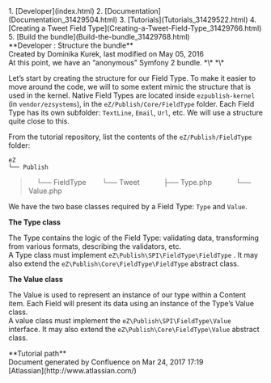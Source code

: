 <div id="page">
<div id="main" class="aui-page-panel">
<div id="main-header">
<div id="breadcrumb-section">
1.  [Developer](index.html)
2.  [Documentation](Documentation_31429504.html)
3.  [Tutorials](Tutorials_31429522.html)
4.  [Creating a Tweet Field
    Type](Creating-a-Tweet-Field-Type_31429766.html)
5.  [Build the bundle](Build-the-bundle_31429768.html)

</div>
**Developer : Structure the bundle**

</div>
<div id="content" class="view">
<div class="page-metadata">
Created by Dominika Kurek, last modified on May 05, 2016

</div>
<div id="main-content" class="wiki-content group">
<div class="contentLayout2">
<div class="columnLayout two-right-sidebar"
data-layout="two-right-sidebar">
<div class="cell normal" data-type="normal">
<div class="innerCell">
At this point, we have an “anonymous” Symfony 2 bundle. *\* *\*

Let’s start by creating the structure for our Field Type. To make it
easier to move around the code, we will to some extent mimic the
structure that is used in the kernel. Native Field Types are located
inside `ezpublish-kernel` (in `vendor/ezsystems`), in the
`eZ/Publish/Core/FieldType` folder. Each Field Type has its own
subfolder: `TextLine`, `Email`, `Url`, etc. We will use a structure
quite close to this.

From the tutorial repository, list the contents of the
`eZ/Publish/FieldType` folder:

    eZ
    └── Publish

>     └── FieldType        └── Tweet            ├── Type.php          
>  └── Value.php

We have the two base classes required by a Field Type: `Type` and
`Value`.

**The Type class**

The Type contains the logic of the Field Type: validating data,
transforming from various formats, describing the validators, etc.\
A Type class must implement `eZ\Publish\SPI\FieldType\FieldType` . It
may also extend the `eZ\Publish\Core\FieldType\FieldType` abstract
class.

**The Value class**

The Value is used to represent an instance of our type within a Content
item. Each Field will present its data using an instance of the Type’s
Value class.\
A value class must implement the `eZ\Publish\SPI\FieldType\Value`
interface. It may also extend the `eZ\Publish\Core\FieldType\Value`
abstract class.

</div>
</div>
<div class="cell aside" data-type="aside">
<div class="innerCell">
<div class="panel" style="border-width: 1px;">
<div class="panelHeader" style="border-bottom-width: 1px;">
**Tutorial path**

</div>
<div class="panelContent">
<div class="plugin_pagetree">
</div>
</div>
</div>
</div>
</div>
</div>
</div>
</div>
</div>
</div>
<div id="footer" role="contentinfo">
<div class="section footer-body">
Document generated by Confluence on Mar 24, 2017 17:19

<div id="footer-logo">
[Atlassian](http://www.atlassian.com/)

</div>
</div>
</div>
</div>

